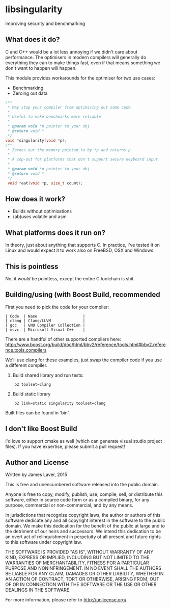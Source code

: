 # libsingularity

Improving security and benchmarking

## What does it do?

C and C++ would be a lot less annoying if we didn't care about
performance. The optimisers in modern compilers will generally do
everything they can to make things fast, even if that means something
we don't want to happen will happen.

This module provides workarounds for the optimiser for two use cases:

* Benchmarking
* Zeroing out data


```C
/**
 * May stop your compiler from optimising out some code
 * 
 * Useful to make benchmarks more reliable
 * 
 * @param void *p pointer to your obj
 * @return void *
 */
void *singularity(void *p);
/**
 * Zeroes out the memory pointed to by *p and returns p
 * 
 * A cop-out for platforms that don't support secure keyboard input
 * 
 * @param void *p pointer to your obj
 * @return void *
 */
 void *eat(void *p, size_t count);
 ```
 
## How does it work?

* Builds without optimisations
* (ab)uses volatile and asm

## What platforms does it run on?

In theory, just about anything that supports C. In practice, I've
tested it on Linux and would expect it to work also on FreeBSD, OSX
and Windows.

## This is pointless

No, it *would* be pointless, except the entire C toolchain is shit.

## Building/using (with Boost Build, recommended

First you need to pick the code for your compiler:

```
| Code  | Name                    |
| clang | Clang/LLVM              |
| gcc   | GNU Compiler Collection |
| msvc  | Microsoft Visual C++    |
```

There are a handful of other supported compilers here: http://www.boost.org/build/doc/html/bbv2/reference/tools.html#bbv2.reference.tools.compilers

We'll use clang for these examples, just swap the compiler code if you
use a different compiler.

1. Build shared library and run tests:

```
    b2 toolset=clang
```
2. Build static library
```
    b2 link=static singularity toolset=clang
```
Built files can be found in 'bin'.

## I don't like Boost Build

I'd love to support cmake as well (which can generate visual studio
project files). If you have expertise, please submit a pull request!

## Author and License

Written by James Laver, 2015

This is free and unencumbered software released into the public domain.

Anyone is free to copy, modify, publish, use, compile, sell, or
distribute this software, either in source code form or as a compiled
binary, for any purpose, commercial or non-commercial, and by any
means.

In jurisdictions that recognize copyright laws, the author or authors
of this software dedicate any and all copyright interest in the
software to the public domain. We make this dedication for the benefit
of the public at large and to the detriment of our heirs and
successors. We intend this dedication to be an overt act of
relinquishment in perpetuity of all present and future rights to this
software under copyright law.

THE SOFTWARE IS PROVIDED "AS IS", WITHOUT WARRANTY OF ANY KIND,
EXPRESS OR IMPLIED, INCLUDING BUT NOT LIMITED TO THE WARRANTIES OF
MERCHANTABILITY, FITNESS FOR A PARTICULAR PURPOSE AND NONINFRINGEMENT.
IN NO EVENT SHALL THE AUTHORS BE LIABLE FOR ANY CLAIM, DAMAGES OR
OTHER LIABILITY, WHETHER IN AN ACTION OF CONTRACT, TORT OR OTHERWISE,
ARISING FROM, OUT OF OR IN CONNECTION WITH THE SOFTWARE OR THE USE OR
OTHER DEALINGS IN THE SOFTWARE.

For more information, please refer to <http://unlicense.org/>

